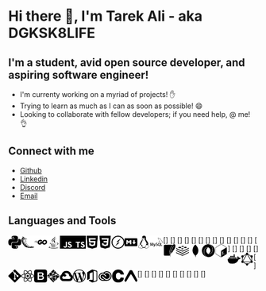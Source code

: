 # Hi there 👋, I'm Tarek Ali - aka DGKSK8LIFE

## I'm a student, avid open source developer, and aspiring software engineer!

- I'm currenty working on a myriad of projects! ✋
- Trying to learn as much as I can as soon as possible! 😄
- Looking to collaborate with fellow developers; if you need help, @ me! 👌

## Connect with me

- [Github](https://github.com/DGKSK8LIFE)
- [Linkedin](https://www.linkedin.com/in/tarek-ali-b59a0a1a8/)
- [Discord](DGK#5762)
- [Email](tarekali15@outlook.com)

## Languages and Tools

[<img align="left" alt="python" width="26px" src="./icons/python.svg" />]
[<img align="left" alt="flask" width="26px" src="./icons/flask.svg" />]
[<img align="left" alt="go" width="26px" src="./icons/go.svg" />]
[<img align="left" alt="java" width="26px" src="./icons/java.svg" />]
[<img align="left" alt="javascript" width="26px" src="./icons/javascript.svg" />]
[<img align="left" alt="typescript" width="26px" src="./icons/typescript.svg" />]
[<img align="left" alt="html" width="26px" src="./icons/html5.svg" />]
[<img align="left" alt="css" width="26px" src="./icons/css3.svg" />]
[<img align="left" alt="socketio" width="26px" src="./icons/socket-dot-io.svg" />]
[<img align="left" alt="markdown" width="26px" src="./icons/markdown.svg" />]
[<img align="left" alt="linux" width="26px" src="./icons/linux.svg" />]
[<img align="left" alt="mysql" width="26px" src="./icons/mysql.svg" />]
[<img align="left" alt="sqlite" width="26px" src="./icons/sqlite.svg" />]
[<img align="left" alt="redis" width="26px" src="./icons/redis.svg" />]
[<img align="left" alt="mongodb" width="26px" src="./icons/mongodb.svg" />]
[<img align="left" alt="json" width="26px" src="./icons/json.svg" />]
[<img align="left" alt="bash" width="26px" src="./icons/gnubash.svg" />]
[<img align="left" alt="docker" width="26px" src="./icons/docker.svg" />]
[<img align="left" alt="graphql" width="26px" src="./icons/graphql.svg" />]
[<img align="left" alt="git" width="26px" src="./icons/git.svg" />]
[<img align="left" alt="react" width="26px" src="./icons/react.svg" />]
[<img align="left" alt="bootstrap" width="26px" src="./icons/bootstrap.svg" />]
[<img align="left" alt="netlify" width="26px" src="./icons/netlify.svg" />]
[<img align="left" alt="gcp" width="26px" src="./icons/googlecloud.svg" />]
[<img align="left" alt="wordpress" width="26px" src="./icons/wordpress.svg" />]
[<img align="left" alt="office365" width="26px" src="./icons/microsoftoffice.svg" />]
[<img align="left" alt="creative cloud" width="26px" src="./icons/adobecreativecloud.svg" />]
[<img align="left" alt="c" width="26px" src="./icons/c.svg" />]
[<img align="left" alt="expo" width="26px" src="./icons/expo.svg" />]
